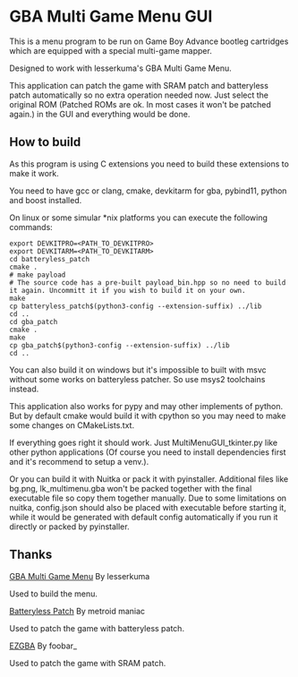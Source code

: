 # GBA Multi Game Menu  GUI

This is a menu program to be run on Game Boy Advance bootleg cartridges which are equipped with a special multi-game
mapper.

Designed to work with lesserkuma's GBA Multi Game Menu.

This application can patch the game with SRAM patch and batteryless patch automatically so no extra operation needed
now. Just select the original ROM (Patched ROMs are ok. In most cases it won't be patched again.) in the GUI and
everything would be done.

## How to build

As this program is using C extensions you need to build these extensions to make it work.

You need to have gcc or clang, cmake, devkitarm for gba, pybind11, python and boost installed.

On linux or some simular *nix platforms you can execute the following commands:

```shell
export DEVKITPRO=<PATH_TO_DEVKITPRO>
export DEVKITARM=<PATH_TO_DEVKITARM>
cd batteryless_patch
cmake .
# make payload
# The source code has a pre-built payload_bin.hpp so no need to build it again. Uncommitt it if you wish to build it on your own.
make
cp batteryless_patch$(python3-config --extension-suffix) ../lib
cd ..
cd gba_patch
cmake .
make
cp gba_patch$(python3-config --extension-suffix) ../lib
cd ..
```

You can also build it on windows but it's impossible to built with msvc without some works on batteryless patcher. So use msys2 toolchains instead.

This application also works for pypy and may other implements of python. But by default cmake would build it with cpython so you may need to make some changes on CMakeLists.txt.

If everything goes right it should work. Just MultiMenuGUI_tkinter.py like other python applications (Of course you need to install dependencies first and it's recommend to setup a venv.).

Or you can build it with Nuitka or pack it with pyinstaller. Additional files like bg.png, lk_multimenu.gba won't be packed together with the final executable file so copy them together manually. Due to some limitations on nuitka, config.json should also be placed with executable before starting it, while it would be generated with default config automatically if you run it directly or packed by pyinstaller.

## Thanks

[GBA Multi Game Menu](https://github.com/lesserkuma/GBA_MultiMenu) By lesserkuma

Used to build the menu.

[Batteryless Patch](https://github.com/metroid-maniac/gba-auto-batteryless-patcher) By metroid maniac

Used to patch the game with batteryless patch.

[EZGBA](https://gbatemp.net/threads/release-ezgba-v0-1-0a-an-ez4-compatible-rom-patcher.395464/) By foobar_

Used to patch the game with SRAM patch.
